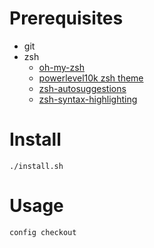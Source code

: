 # Prerequisites

- git
- zsh
	- [oh-my-zsh](https://github.com/ohmyzsh/ohmyzsh)
	- [powerlevel10k zsh theme](https://github.com/romkatv/powerlevel10k)
	- [zsh-autosuggestions](https://github.com/zsh-users/zsh-autosuggestions)
	- [zsh-syntax-highlighting](https://github.com/zsh-users/zsh-syntax-highlighting)

# Install
`./install.sh`

# Usage

`config checkout`

